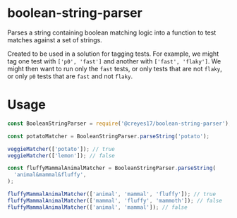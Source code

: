 # boolean-string-parser

Parses a string containing boolean matching logic into a function to test matches against a set of strings.

Created to be used in a solution for tagging tests. For example, we might tag one test with `['p0', 'fast']` and another with `['fast', 'flaky']`. We might then want to run only the `fast` tests, or only tests that are not `flaky`, or only `p0` tests that are `fast` and not `flaky`.

# Usage

```javascript
const BooleanStringParser = require('@creyes17/boolean-string-parser');

const potatoMatcher = BooleanStringParser.parseString('potato');

veggieMatcher(['potato']); // true
veggieMatcher(['lemon']); // false

const fluffyMammalAnimalMatcher = BooleanStringParser.parseString(
  'animal&mammal&fluffy',
);

fluffyMammalAnimalMatcher(['animal', 'mammal', 'fluffy']); // true
fluffyMammalAnimalMatcher(['mammal', 'fluffy', 'mammoth']); // false
fluffyMammalAnimalMatcher(['animal', 'mammal']); // false
```
